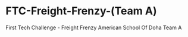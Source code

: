 # FTC-Freight-Frenzy-(Team A)
 
First Tech Challenge - Freight Frenzy 
American School Of Doha Team A
 